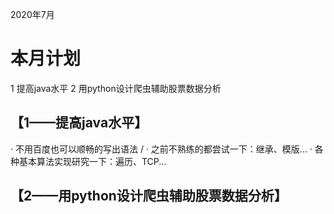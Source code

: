 2020年7月
# 本月计划
1 提高java水平
2 用python设计爬虫辅助股票数据分析

## 【1——提高java水平】
· 不用百度也可以顺畅的写出语法 /
· 之前不熟练的都尝试一下：继承、模版...
· 各种基本算法实现研究一下：遍历、TCP...

## 【2——用python设计爬虫辅助股票数据分析】

